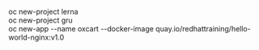 oc new-project lerna  
oc new-project gru    
oc new-app --name oxcart --docker-image quay.io/redhattraining/hello-world-nginx:v1.0   
